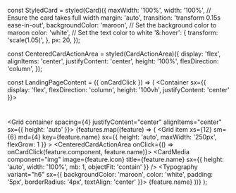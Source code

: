 const StyledCard = styled(Card)({
  maxWidth: '100%',
  width: '100%',  // Ensure the card takes full width
  margin: 'auto',
  transition: 'transform 0.15s ease-in-out',
  backgroundColor: 'maroon',  // Set the background color to maroon
  color: 'white',  // Set the text color to white
  '&:hover': {
    transform: 'scale(1.05)',
  },
  px: 20,
});

const CenteredCardActionArea = styled(CardActionArea)({
  display: 'flex',
  alignItems: 'center',
  justifyContent: 'center',
  height: '100%',
  flexDirection: 'column',
});

const LandingPageContent = ({ onCardClick }) => (
  <ThemeProvider theme={theme}>
    <Container sx={{ display: 'flex', flexDirection: 'column', height: '100vh', justifyContent: 'center' }}>
      <h1></h1>
      <Grid container spacing={4} justifyContent="center" alignItems="center" sx={{ height: 'auto' }}>
        {features.map((feature) => (
          <Grid 
            item 
            xs={12} sm={6} md={4} 
            key={feature.name} 
            sx={{ height: 'auto', maxWidth: '250px', flexGrow: 1 }}
          >
            <StyledCard>
              <CenteredCardActionArea onClick={() => onCardClick(feature.component, feature.name)}>
                <CardMedia
                  component="img"
                  image={feature.icon}
                  title={feature.name}
                  sx={{ height: 'auto', width: '100%', mb: 1, objectFit: 'contain' }}
                />
                <Typography variant="h6" sx={{ backgroundColor: 'maroon', color: 'white', padding: '5px', borderRadius: '4px', textAlign: 'center' }}>
                  {feature.name}
                </Typography>
              </CenteredCardActionArea>
            </StyledCard>
          </Grid>
        ))}
      </Grid>
    </Container>
  </ThemeProvider>
);
